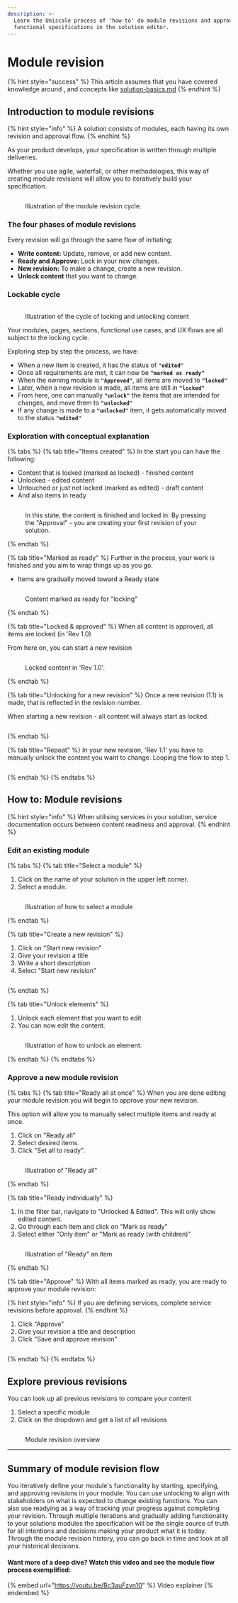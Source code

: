 ```yaml
---
description: >-
  Learn the Uniscale process of 'how-to' do module revisions and approving your
  functional specifications in the solution editor.
---
```


# Module revision

{% hint style="success" %}
This article assumes that you have covered knowledge around [.](./ "mention") and concepts like [solution-basics.md](solution-basics.md "mention")
{% endhint %}



## Introduction to module revisions <a href="#the-module-revision-flow" id="the-module-revision-flow"></a>

{% hint style="info" %}
A solution consists of modules, each having its own revision and approval flow.
{% endhint %}

As your product develops, your specification is written through multiple deliveries.&#x20;

Whether you use agile, waterfall, or other methodologies, this way of creating module revisions will allow you to iteratively build your specification.&#x20;

<figure><img src="https://files.gitbook.com/v0/b/gitbook-x-prod.appspot.com/o/spaces%2FGm4FsIEaw1uBtZauyirr%2Fuploads%2FQtmxO2WW8lTd8Pblkl46%2F_illustration_6.png?alt=media&#x26;token=d5927f85-7c47-41e8-8437-8032c7191dc6" alt=""><figcaption><p>Illustration of the module revision cycle.</p></figcaption></figure>

### The four phases of module revisions

Every revision will go through the same flow of initiating; &#x20;

* **Write content:** Update, remove, or add new content.
* **Ready and Approve:** Lock in your new changes.
* **New revision:** To make a change, create a new revision.
* **Unlock content** that you want to change.&#x20;



### Lockable cycle

<figure><img src="../../.gitbook/assets/image (83).png" alt=""><figcaption><p>Illustration of the cycle of locking and unlocking content</p></figcaption></figure>

Your modules, pages, sections, functional use cases, and UX flows are all subject to the locking cycle.

Exploring step by step the process, we have:&#x20;

* When a new item is created, it has the status of **`"edited"`**
* Once all requirements are met, it can now be **`"marked as ready"`**
* When the owning module is **`"Approved"`**, all items are moved to **`"locked"`**
* Later, when a new revision is made, all items are still in **`"locked"`**
* From here, one can manually **`"unlock"`** the items that are intended for changes, and move them to **`"unlocked"`**
* If any change is made to a **`"unlocked"`** item, it gets automatically moved to the status **`"edited"`**



### Exploration with conceptual explanation

{% tabs %}
{% tab title="Items created" %}
In the start you can have the following:

* Content that is locked (marked as locked) - finished content
* Unlocked  - edited content&#x20;
* Untouched or just not locked (marked as edited) - draft content&#x20;
* And also items in ready&#x20;

<figure><img src="../../.gitbook/assets/image (84).png" alt=""><figcaption><p>In this state, the content is finished and locked in. By pressing the "Approval" - you are creating your first revision of your solution.</p></figcaption></figure>
{% endtab %}

{% tab title="Marked as ready" %}
Further in the process, your work is finished and you aim to wrap things up as you go.

* Items are gradually moved toward a Ready state

<figure><img src="../../.gitbook/assets/image (85).png" alt=""><figcaption><p>Content marked as ready for "locking"</p></figcaption></figure>
{% endtab %}

{% tab title="Locked & approved" %}
When all content is approved, all items are locked (in 'Rev 1.0)&#x20;

From here on, you can start a new revision

<figure><img src="../../.gitbook/assets/image (86).png" alt=""><figcaption><p>Locked content in 'Rev 1.0'. </p></figcaption></figure>
{% endtab %}

{% tab title="Unlocking for a new revision" %}
Once a new revision (1.1) is made, that is reflected in the revision number.

When starting a new revision - all content will always start as locked.

<figure><img src="../../.gitbook/assets/image (87).png" alt=""><figcaption></figcaption></figure>
{% endtab %}

{% tab title="Repeat" %}
In your new revision, 'Rev 1.1' you have to manually unlock the content you want to change. Looping the flow to step 1.

<figure><img src="../../.gitbook/assets/image (88).png" alt=""><figcaption></figcaption></figure>
{% endtab %}
{% endtabs %}



## How to: Module revisions

{% hint style="info" %}
When utilising services in your solution, service documentation occurs between content readiness and approval.&#x20;
{% endhint %}



### Edit an existing module

{% tabs %}
{% tab title="Select a module" %}
1. Click on the name of your solution in the upper left corner.
2. Select a module.

<figure><img src="../../.gitbook/assets/CleanShot 2024-06-17 at 14.15.08@2x.png" alt=""><figcaption><p>Illustration of how to select a module</p></figcaption></figure>
{% endtab %}

{% tab title="Create a new revision" %}
1. Click on "Start new revision"&#x20;
2. Give your revision a title
3. Write a short description
4. Select "Start new revision"

<figure><img src="../../.gitbook/assets/CleanShot 2024-06-17 at 14.20.09@2x.png" alt=""><figcaption></figcaption></figure>
{% endtab %}

{% tab title="Unlock elements" %}
1. Unlock each element that you want to edit
2. You can now edit the content.

<figure><img src="../../.gitbook/assets/CleanShot 2024-06-17 at 14.32.42@2x.png" alt=""><figcaption><p>Illustration of how to unlock an element.</p></figcaption></figure>
{% endtab %}
{% endtabs %}



### Approve a new module revision

{% tabs %}
{% tab title="Ready all at once" %}
When you are done editing your module revision you will begin to approve your new revision.&#x20;

This option will allow you to manually select multiple items and ready at once.

1. Click on "Ready all"
2. Select desired items.
3. Click "Set all to ready".

<figure><img src="../../.gitbook/assets/CleanShot 2024-06-17 at 14.44.04@2x.png" alt=""><figcaption><p>Illustration of "Ready all"</p></figcaption></figure>
{% endtab %}

{% tab title="Ready individually" %}
1. In the filter bar, navigate to "Unlocked & Edited". This will only show edited content.
2. Go through each item and click on "Mark as ready"
3. Select either "Only item" or "Mark as ready (with children)"

<figure><img src="../../.gitbook/assets/CleanShot 2024-06-17 at 16.08.17.png" alt=""><figcaption><p>Illustration of "Ready" an item</p></figcaption></figure>
{% endtab %}

{% tab title="Approve" %}
With all items marked as ready, you are ready to approve your module revision:

{% hint style="info" %}
If you are defining services, complete service revisions before approval.&#x20;
{% endhint %}

1. Click "Approve"
2. Give your revision a title and description
3. Click "Save and approve revision"

<figure><img src="../../.gitbook/assets/CleanShot 2024-06-17 at 16.11.50.png" alt=""><figcaption></figcaption></figure>
{% endtab %}
{% endtabs %}



## Explore previous revisions

You can look up all previous revisions to compare your content

1. Select a specific module
2. Click on the dropdown and get a list of all revisions

<figure><img src="../../.gitbook/assets/image (101).png" alt=""><figcaption><p>Module revision overview</p></figcaption></figure>

***

## Summary of module revision flow   <a href="#conclusion" id="conclusion"></a>

You iteratively define your module's functionality by starting, specifying, and approving revisions in your module. You can use unlocking to align with stakeholders on what is expected to change existing functions. You can also use readying as a way of tracking your progress against completing your revision. Through multiple iterations and gradually adding functionality to your solutions modules the specification will be the single source of truth for all intentions and decisions making your product what it is today. Through the module revision history, you can go back in time and look at all your historical decisions.

#### Want more of a deep dive? Watch this video and see the module flow process exemplified:&#x20;

{% embed url="https://youtu.be/Bc3auFzvn10" %}
Video explainer&#x20;
{% endembed %}

